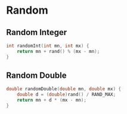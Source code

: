 # Random

## Random Integer

```cpp
int randomInt(int mn, int mx) {
    return mn + rand() % (mx - mn);
}
```

## Random Double

```cpp
double randomDouble(double mn, double mx) {
    double d = (double)rand() / RAND_MAX;
    return mn + d * (mx - mn);
}
```
